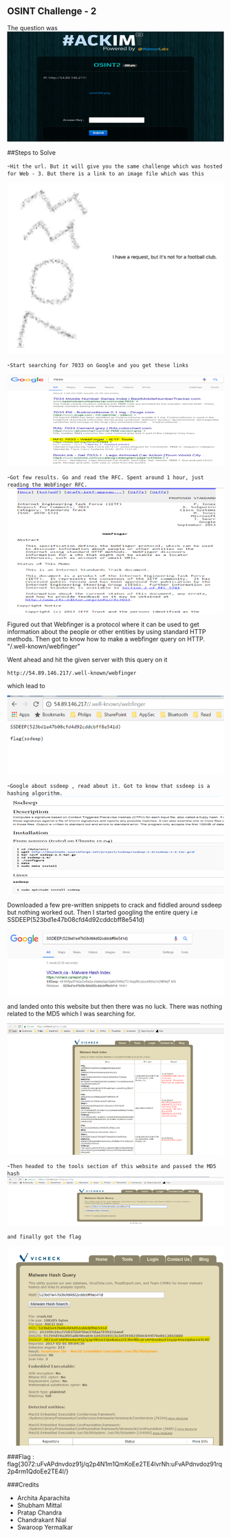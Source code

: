 ## OSINT Challenge - 2  

The question was  
    ![](/HACKIM-8/images/osint2/1.png?raw=true)  
    
##Steps to Solve  

-`Hit the url. But it will give you the same challenge which was hosted for Web - 3. But there is a link to an image file which was this`

![](/HACKIM-8/images/osint2/2.png?raw=true)  

-`Start searching for 7033 on Google and you get these links`  


![](/HACKIM-8/images/osint2/3.png?raw=true)  

-`Got few results. Go and read the RFC. Spent around 1 hour, just reading the WebFinger RFC.`  
![](/HACKIM-8/images/osint2/4.png?raw=true)  

Figured out that Webfinger is a protocol where it can be used to get information about the people or other entities by using standard HTTP methods.
Then got to know how to make a webfinger query on HTTP. 
    "/.well-known/webfinger"  
    
 Went ahead and hit the given server with this query on it  
 
    http://54.89.146.217/.well-known/webfinger

which lead to  


![](/HACKIM-8/images/osint2/5.png?raw=true)  

-`Google about ssdeep , read about it. Got to know that ssdeep is a hashing algorithm.`   
![](/HACKIM-8/images/osint2/6.png?raw=true)  

Downloaded a few pre-written snippets to crack and fiddled around ssdeep but nothing worked out. Then I started googling the entire query i.e  
    SSDEEP(523bd1e47b08cfd4d92cddcbff8e541d)  
    
 ![](/HACKIM-8/images/osint2/7.png?raw=true)  
 
 and landed onto this website but then there was no luck. There was nothing related to the MD5 which I was searching for.
 
  ![](/HACKIM-8/images/osint2/8.png?raw=true)  
  
  -`Then headed to the tools section of this website and passed the MD5 hash`  
  ![](/HACKIM-8/images/osint2/9.png?raw=true)  
    
    and finally got the flag 
  ![](/HACKIM-8/images/osint2/10.png?raw=true)  
  
  ###Flag :
      flag{3072:uFvAPdnvdoz91j/q2p4N1m1QmKoEe2TE4lvrNh:uFvAPdnvdoz91rq2p4rm1QdoEe2TE4l/}  


###Credits  
- Archita Aparachita
- Shubham Mittal
- Pratap Chandra
- Chandrakant Nial
- Swaroop Yermalkar



